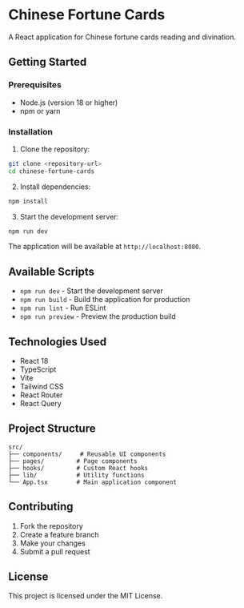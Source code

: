 # Chinese Fortune Cards

A React application for Chinese fortune cards reading and divination.

## Getting Started

### Prerequisites

- Node.js (version 18 or higher)
- npm or yarn

### Installation

1. Clone the repository:
```bash
git clone <repository-url>
cd chinese-fortune-cards
```

2. Install dependencies:
```bash
npm install
```

3. Start the development server:
```bash
npm run dev
```

The application will be available at `http://localhost:8080`.

## Available Scripts

- `npm run dev` - Start the development server
- `npm run build` - Build the application for production
- `npm run lint` - Run ESLint
- `npm run preview` - Preview the production build

## Technologies Used

- React 18
- TypeScript
- Vite
- Tailwind CSS
- React Router
- React Query

## Project Structure

```
src/
├── components/     # Reusable UI components
├── pages/         # Page components
├── hooks/         # Custom React hooks
├── lib/           # Utility functions
└── App.tsx        # Main application component
```

## Contributing

1. Fork the repository
2. Create a feature branch
3. Make your changes
4. Submit a pull request

## License

This project is licensed under the MIT License.
